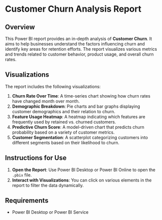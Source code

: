 # Customer Churn Analysis Report

## Overview

This Power BI report provides an in-depth analysis of **Customer Churn**. It aims to help businesses understand the factors influencing churn and identify key areas for retention efforts. The report visualizes various metrics and trends related to customer behavior, product usage, and overall churn rates.

## Visualizations

The report includes the following visualizations:
1. **Churn Rate Over Time**: A time-series chart showing how churn rates have changed month over month.
2. **Demographic Breakdown**: Pie charts and bar graphs displaying customer demographics and their relation to churn.
3. **Feature Usage Heatmap**: A heatmap indicating which features are frequently used by retained vs. churned customers.
4. **Predictive Churn Score**: A model-driven chart that predicts churn probability based on a variety of customer metrics.
5. **Customer Segmentation**: A scatterplot categorizing customers into different segments based on their likelihood to churn.

## Instructions for Use

1. **Open the Report**: Use Power BI Desktop or Power BI Online to open the `.pbix` file.
2. **Interact with Visualizations**: You can click on various elements in the report to filter the data dynamically.

## Requirements

- Power BI Desktop or Power BI Service
